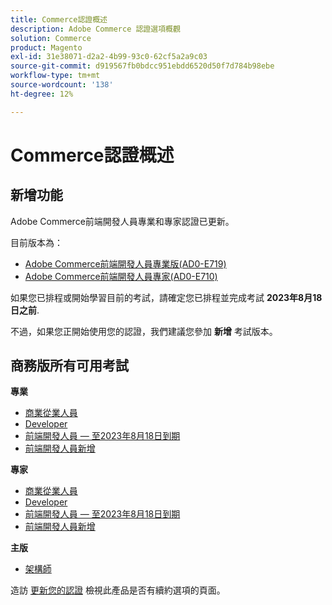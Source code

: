 ```yaml
---
title: Commerce認證概述
description: Adobe Commerce 認證選項概觀
solution: Commerce
product: Magento
exl-id: 31e38071-d2a2-4b99-93c0-62cf5a2a9c03
source-git-commit: d919567fb0bdcc951ebdd6520d50f7d784b98ebe
workflow-type: tm+mt
source-wordcount: '138'
ht-degree: 12%

---
```


# Commerce認證概述

## 新增功能

Adobe Commerce前端開發人員專業和專家認證已更新。

目前版本為：

* [Adobe Commerce前端開發人員專業版(AD0-E719)](/help/certifications/ac/ac-p-fedeveloper.md)
* [Adobe Commerce前端開發人員專家(AD0-E710)](/help/certifications/ac/ac-e-fedeveloper.md)

如果您已排程或開始學習目前的考試，請確定您已排程並完成考試 **2023年8月18日之前**.

不過，如果您正開始使用您的認證，我們建議您參加 **新增** 考試版本。

## 商務版所有可用考試

**專業**

* [商業從業人員](/help/certifications/ac/ac-p-business.md) <!--AD0-E712-->
* [Developer](/help/certifications/ac/ac-p-developer.md) <!--AD0-E717-->
* [前端開發人員 — 至2023年8月18日到期](/help/certifications/ac/ac-p-fedeveloper.md) <!--AD0-E719-->
* [前端開發人員新增](/help/certifications/ac/ac-p-fedeveloper0623.md)

**專家**

* [商業從業人員](/help/certifications/ac/ac-e-business.md) <!--AD0-E708-->
* [Developer](/help/certifications/ac/ac-e-developer.md) <!--AD0-E716-->
* [前端開發人員 — 至2023年8月18日到期](/help/certifications/ac/ac-e-fedeveloper.md) <!--AD0-E710-->
* [前端開發人員新增](/help/certifications/ac/ac-e-fedeveloper0623.md)

**主版**

* [架構師](/help/certifications/ac/ac-m-architect.md) <!--AD0-E718-->

造訪 [更新您的認證](/help/certifications/renew.md) 檢視此產品是否有續約選項的頁面。
